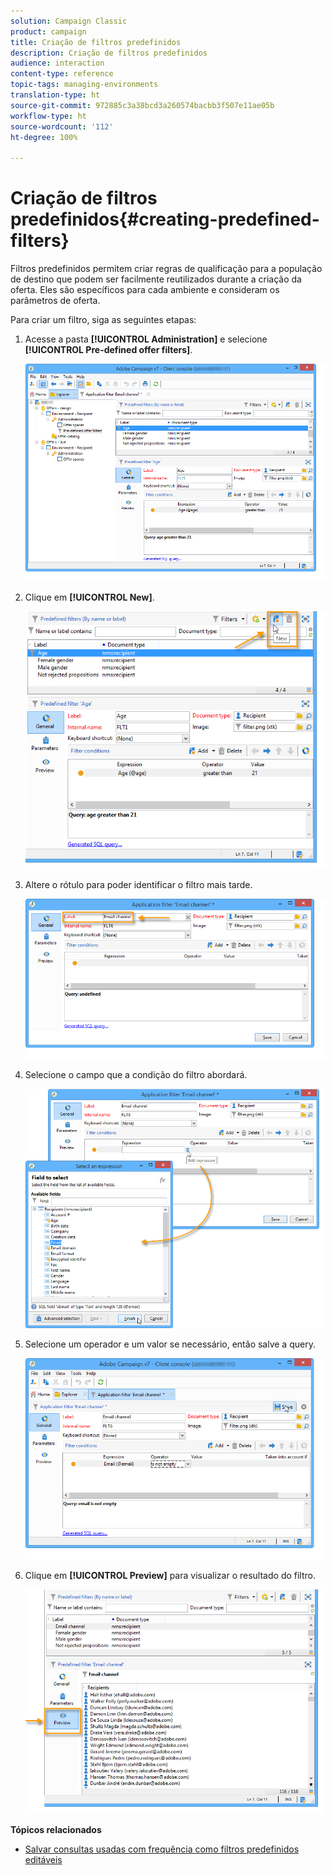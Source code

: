 ```yaml
---
solution: Campaign Classic
product: campaign
title: Criação de filtros predefinidos
description: Criação de filtros predefinidos
audience: interaction
content-type: reference
topic-tags: managing-environments
translation-type: ht
source-git-commit: 972885c3a38bcd3a260574bacbb3f507e11ae05b
workflow-type: ht
source-wordcount: '112'
ht-degree: 100%

---
```



# Criação de filtros predefinidos{#creating-predefined-filters}

Filtros predefinidos permitem criar regras de qualificação para a população de destino que podem ser facilmente reutilizados durante a criação da oferta. Eles são específicos para cada ambiente e consideram os parâmetros de oferta.

Para criar um filtro, siga as seguintes etapas:

1. Acesse a pasta **[!UICONTROL Administration]** e selecione **[!UICONTROL Pre-defined offer filters]**.

   ![](assets/offer_filter_create_005.png)

1. Clique em **[!UICONTROL New]**.

   ![](assets/offer_filter_create_001.png)

1. Altere o rótulo para poder identificar o filtro mais tarde.

   ![](assets/offer_filter_create_002.png)

1. Selecione o campo que a condição do filtro abordará.

   ![](assets/offer_filter_create_003.png)

1. Selecione um operador e um valor se necessário, então salve a query.

   ![](assets/offer_filter_create_004.png)

1. Clique em **[!UICONTROL Preview]** para visualizar o resultado do filtro.

   ![](assets/offer_filter_create_006.png)

**Tópicos relacionados**

* [Salvar consultas usadas com frequência como filtros predefinidos editáveis](https://helpx.adobe.com/br/campaign/kb/simplifying-campaign-management-acc.html#Savefrequentlyusedqueriesaseditablepredefinedfilters)